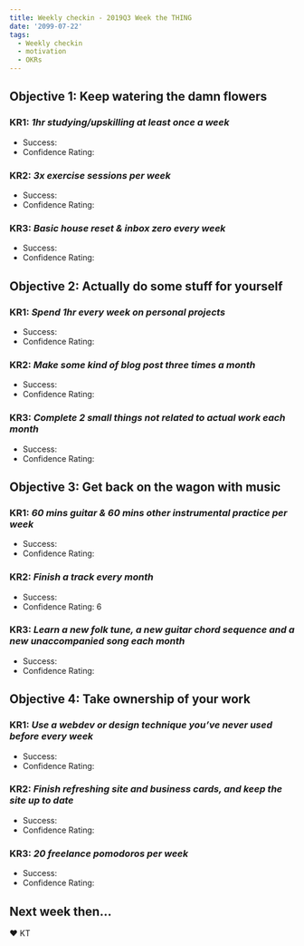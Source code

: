 ```yaml
---
title: Weekly checkin - 2019Q3 Week the THING
date: '2099-07-22'
tags:
  - Weekly checkin
  - motivation
  - OKRs
---
```




## Objective 1: Keep watering the damn flowers
### KR1: *1hr studying/upskilling at least once a week*
- Success:
- Confidence Rating:
### KR2: *3x exercise sessions per week*
- Success:
- Confidence Rating:
### KR3: *Basic house reset & inbox zero every week*
- Success:
- Confidence Rating:


## Objective 2: Actually do some stuff for yourself
### KR1: *Spend 1hr every week on personal projects*
- Success:
- Confidence Rating:
### KR2: *Make some kind of blog post three times a month*
- Success:
- Confidence Rating:
### KR3: *Complete 2 small things not related to actual work each month*
- Success:
- Confidence Rating:


## Objective 3: Get back on the wagon with music
### KR1: *60 mins guitar & 60 mins other instrumental practice per week*
- Success:
- Confidence Rating:
### KR2: *Finish a track every month*
- Success:
- Confidence Rating: 6
### KR3: *Learn a new folk tune, a new guitar chord sequence and a new unaccompanied song each month*
- Success:
- Confidence Rating:


## Objective 4: Take ownership of your work
### KR1: *Use a webdev or design technique you’ve never used before every week*
- Success:
- Confidence Rating:
### KR2: *Finish refreshing site and business cards, and keep the site up to date*
- Success:
- Confidence Rating:
### KR3: *20 freelance pomodoros per week*
- Success:
- Confidence Rating:

## Next week then...


&#9829; KT
